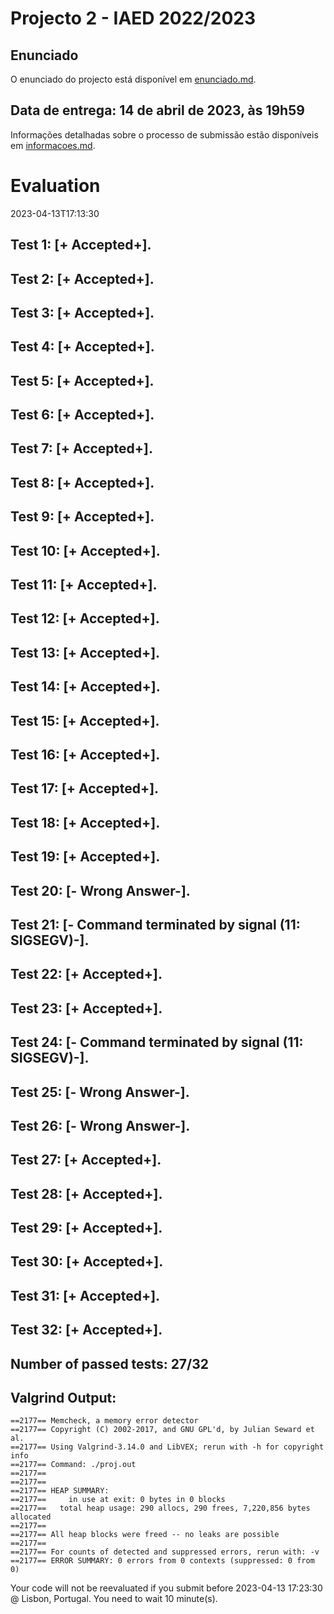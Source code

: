 # Projecto 2 - IAED 2022/2023

## Enunciado

O enunciado do projecto está disponível em [enunciado.md](enunciado.md). 

## Data de entrega: 14 de abril de 2023, às 19h59

Informações detalhadas sobre o processo de submissão estão disponíveis em [informacoes.md](informacoes.md).



# Evaluation

2023-04-13T17:13:30

## Test 1: [+ Accepted+].
## Test 2: [+ Accepted+].
## Test 3: [+ Accepted+].
## Test 4: [+ Accepted+].
## Test 5: [+ Accepted+].
## Test 6: [+ Accepted+].
## Test 7: [+ Accepted+].
## Test 8: [+ Accepted+].
## Test 9: [+ Accepted+].
## Test 10: [+ Accepted+].
## Test 11: [+ Accepted+].
## Test 12: [+ Accepted+].
## Test 13: [+ Accepted+].
## Test 14: [+ Accepted+].
## Test 15: [+ Accepted+].
## Test 16: [+ Accepted+].
## Test 17: [+ Accepted+].
## Test 18: [+ Accepted+].
## Test 19: [+ Accepted+].
## Test 20: [- Wrong Answer-].


## Test 21: [- Command terminated by signal (11: SIGSEGV)-].

## Test 22: [+ Accepted+].
## Test 23: [+ Accepted+].
## Test 24: [- Command terminated by signal (11: SIGSEGV)-].

## Test 25: [- Wrong Answer-].


## Test 26: [- Wrong Answer-].


## Test 27: [+ Accepted+].
## Test 28: [+ Accepted+].
## Test 29: [+ Accepted+].
## Test 30: [+ Accepted+].
## Test 31: [+ Accepted+].
## Test 32: [+ Accepted+].


## Number of passed tests: 27/32


## Valgrind Output:


```
==2177== Memcheck, a memory error detector
==2177== Copyright (C) 2002-2017, and GNU GPL'd, by Julian Seward et al.
==2177== Using Valgrind-3.14.0 and LibVEX; rerun with -h for copyright info
==2177== Command: ./proj.out
==2177== 
==2177== 
==2177== HEAP SUMMARY:
==2177==     in use at exit: 0 bytes in 0 blocks
==2177==   total heap usage: 290 allocs, 290 frees, 7,220,856 bytes allocated
==2177== 
==2177== All heap blocks were freed -- no leaks are possible
==2177== 
==2177== For counts of detected and suppressed errors, rerun with: -v
==2177== ERROR SUMMARY: 0 errors from 0 contexts (suppressed: 0 from 0)

```


Your code will not be reevaluated if you submit before 2023-04-13 17:23:30 @ Lisbon, Portugal. You need to wait 10 minute(s).

